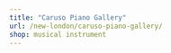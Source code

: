 ```yaml
---
title: "Caruso Piano Gallery"
url: /new-london/caruso-piano-gallery/
shop: musical instrument
---
```

